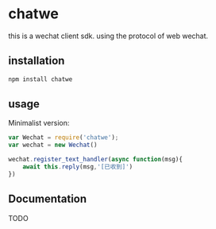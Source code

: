 # chatwe

this is a wechat client sdk. using the protocol of web wechat.

## installation

```bash
npm install chatwe
```


## usage

Minimalist version:
```javascript
var Wechat = require('chatwe');
var wechat = new Wechat()

wechat.register_text_handler(async function(msg){
	await this.reply(msg,'[已收到]')
})
```


## Documentation
TODO

